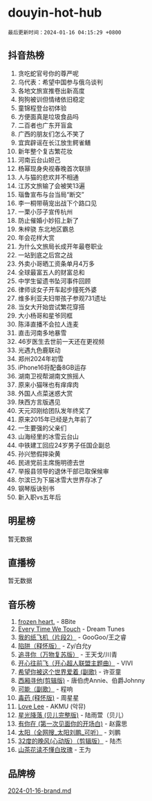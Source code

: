 # douyin-hot-hub

`最后更新时间：2024-01-16 04:15:29 +0800`

## 抖音热榜

1. 贪吃蛇官号你的尊严呢
1. 乌代表：希望中国参与俄乌谈判
1. 各地文旅宣推卷出新高度
1. 狗狗被训但情绪依旧稳定
1. 童锦程登台初体验
1. 方便面真是垃圾食品吗
1. 二百者也广东开盲盒
1. 广西的朋友们怎么不笑了
1. 宜宾辟谣在长江放生鳄雀鳝
1. 新年整个复古繁花妆
1. 河南云台山妲己
1. 杨幂现身央视春晚首次联排
1. 人与猫的悲欢并不相通
1. 江苏文旅输了会被笑13遍
1. 瑙鲁宣布与台当局“断交”
1. 李一桐带萌宠出战下个路口见
1. 一栗小莎子宣传杭州
1. 防止催婚小妙招上新了
1. 朱梓骁 东北地区霸总
1. 年会花样大赏
1. 为什么文旅局长成开年最卷职业
1. 一站到底之后宫之战
1. 外卖小哥晒工资条单月4万多
1. 全球最富五人的财富总和
1. 中学生留遗书坠河事件回顾
1. 律师谈女子开车起步撞死外婆
1. 维多利亚夫妇带孩子参观731遗址
1. 当女大开始尝试繁花穿搭
1. 大小杨哥和星爷同框
1. 陈泽直播不会拉人连麦
1. 直击河南多地暴雪
1. 46岁医生去世前一天还在更视频
1. 光遇九色鹿联动
1. 郑州2024年初雪
1. iPhone16将配备8GB运存
1. 湖南卫视帮湖南文旅摇人
1. 原来小猫咪也有痒痒肉
1. 外国人点菜迷惑大赏
1. 陕西方言版遇见
1. 天元邓刚给团队发年终奖了
1. 原来2015年已经是九年前了
1. 一生要强的父亲们
1. 山海经里的冰雪云台山
1. 中铁建工回应24岁男子任国企副总
1. 孙兴慜假摔染黄
1. 民进党前主席施明德去世
1. 举报县领导的退休干部已取保候审
1. 尔滨已为下届冰雪大世界存冰了
1. 钢琴版诀别书
1. 新入职vs五年后

## 明星榜

暂无数据

## 直播榜

暂无数据

## 音乐榜

1. [frozen heart.](https://sf86-cdn-tos.douyinstatic.com/obj/tos-cn-ve-2774/oIIWJfyjIACZA9zQMtnJ6hQQhFC4vhCupoRBsO) - 8Bite
1. [Every Time We Touch](https://sf86-cdn-tos.douyinstatic.com/obj/tos-cn-ve-2774/ogN6lUKQeBBfEVhIOMikG1CcJjugxk1tztZyhP) - Dream Tunes
1. [我的纸飞机（片段2）](https://sf6-cdn-tos.douyinstatic.com/obj/tos-cn-ve-2774/oM2ZrKcg2CD5AeRB2gkeXOFB1IxAGJdZPazYHf) - GooGoo/王之睿
1. [陷阱（释怀版）](https://sf86-cdn-tos.douyinstatic.com/obj/tos-cn-ve-2774/oE8C21LeZrzKLDFfQYgMzx4GAIHageG5IzayY7) - Zy/白允y
1. [追寻你（万物复苏版）](https://sf86-cdn-tos.douyinstatic.com/obj/tos-cn-ve-2774/oYeAZJsbjIDit9APmBg8u6uDUQnHmoCf3gbo74) - 王天戈/川青
1. [开心往前飞（开心超人联盟主题曲）](https://sf86-cdn-tos.douyinstatic.com/obj/tos-cn-ve-2774/9d8fb7c82cf1421fb93a9fe925275e0a) - VIVI
1. [希望你被这个世界爱着 (副歌)](https://sf86-cdn-tos.douyinstatic.com/obj/tos-cn-ve-2774/oUHCmWQfZlE3QQBKBeD8rCFLpJzPgCpImhsxMt) - 许亚童
1. [西厢寻他(剪辑版)](https://sf3-cdn-tos.douyinstatic.com/obj/tos-cn-ve-2774/oUsAVfAQKlRNxEv5qxvIB8o5qmIWUcXbzJKJhw) - 唐伯虎Annie、伯爵Johnny
1. [可能（副歌）](https://sf3-cdn-tos.douyinstatic.com/obj/tos-cn-ve-2774/cde1731888894259b333569393c2fb51) - 程响
1. [毒药 (释怀版)](https://sf86-cdn-tos.douyinstatic.com/obj/tos-cn-ve-2774/oYILMEAzspdZBIzy4frJNB8ZHPHWAhiwowd4Ad) - 周星星
1. [Love Lee](https://sf86-cdn-tos.douyinstatic.com/obj/tos-cn-ve-2774/o05GbkJGbCBTdDnMtB0fwOYgkeZp23vrWQDQBS) - AKMU (악뮤)
1. [星光降落 (贝儿完整版)](https://sf86-cdn-tos.douyinstatic.com/obj/tos-cn-ve-2774/okwB9hAwyAtsFFkFBzAX1hOOfQuIoMNs0W2Mwr) - 陆雨萱（贝儿）
1. [有你在 (第一次见面你的开场白)](https://sf3-cdn-tos.douyinstatic.com/obj/tos-cn-ve-2774/oAthrQ3ClJBfI57uBoFEgNDYtNCZ0TSYQQfxQ0) - 赵露思
1. [太阳（全网搜_太阳刘鹏_可听）](https://sf6-cdn-tos.douyinstatic.com/obj/tos-cn-ve-2774/ogWbyIQnlBFImVbeDocRdCIYtBHlbJXgfZMvgz) - 刘鹏
1. [32度的晚风(心动版）（剪辑版）](https://sf3-cdn-tos.douyinstatic.com/obj/tos-cn-ve-2774/owNyabsyWdzUulxhoJfK8IBXgp0UMQAHpvGh2B) - 陆杰
1. [山茶花读不懂白玫瑰](https://sf86-cdn-tos.douyinstatic.com/obj/tos-cn-ve-2774/osfn8B7DktrRHEPJgPCfDbw7QDQEkwC16BxZg9) - 王为

## 品牌榜

[2024-01-16-brand.md](2024-01-16-brand.md)
